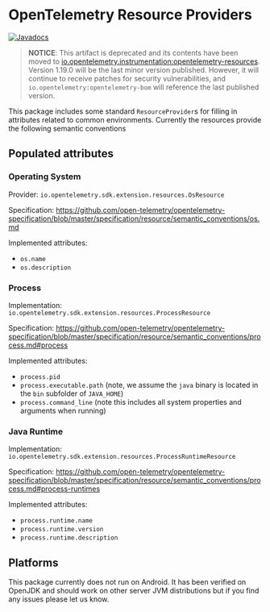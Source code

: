 # OpenTelemetry Resource Providers

[![Javadocs][javadoc-image]][javadoc-url]

> **NOTICE**: This artifact is deprecated and its contents have been moved
> to [io.opentelemetry.instrumentation:opentelemetry-resources](https://github.com/open-telemetry/opentelemetry-java-instrumentation/tree/main/instrumentation/resources).
> Version 1.19.0 will be the last minor version published. However, it will continue to receive
> patches for security vulnerabilities, and `io.opentelemetry:opentelemetry-bom` will reference the
> last published version.

This package includes some standard `ResourceProvider`s for filling in attributes related to
common environments. Currently the resources provide the following semantic conventions

## Populated attributes

### Operating System

Provider: `io.opentelemetry.sdk.extension.resources.OsResource`

Specification: https://github.com/open-telemetry/opentelemetry-specification/blob/master/specification/resource/semantic_conventions/os.md

Implemented attributes:
- `os.name`
- `os.description`

### Process

Implementation: `io.opentelemetry.sdk.extension.resources.ProcessResource`

Specification: https://github.com/open-telemetry/opentelemetry-specification/blob/master/specification/resource/semantic_conventions/process.md#process

Implemented attributes:
- `process.pid`
- `process.executable.path` (note, we assume the `java` binary is located in the `bin` subfolder of `JAVA_HOME`)
- `process.command_line` (note this includes all system properties and arguments when running)

### Java Runtime

Implementation: `io.opentelemetry.sdk.extension.resources.ProcessRuntimeResource`

Specification: https://github.com/open-telemetry/opentelemetry-specification/blob/master/specification/resource/semantic_conventions/process.md#process-runtimes

Implemented attributes:
- `process.runtime.name`
- `process.runtime.version`
- `process.runtime.description`

## Platforms

This package currently does not run on Android. It has been verified on OpenJDK and should work on
other server JVM distributions but if you find any issues please let us know.

[javadoc-image]: https://www.javadoc.io/badge/io.opentelemetry/opentelemetry-sdk-extension-resources.svg
[javadoc-url]: https://www.javadoc.io/doc/io.opentelemetry/opentelemetry-sdk-extension-resources
